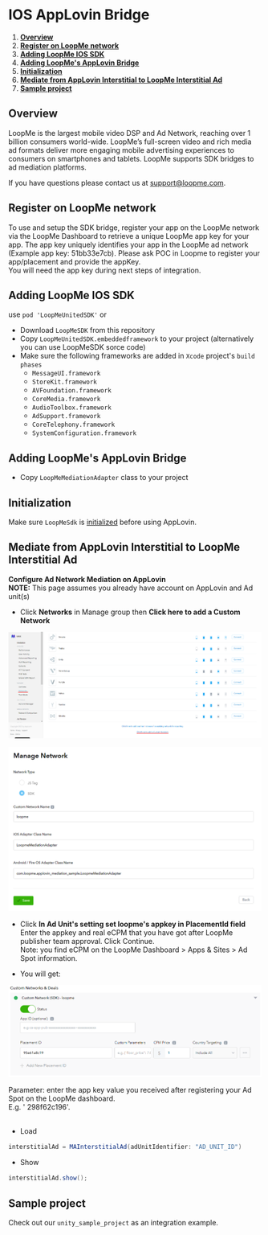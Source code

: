 # IOS AppLovin Bridge #

1. **[Overview](#overview)**
2. **[Register on LoopMe network](#register-on-loopme-network)**
3. **[Adding LoopMe IOS SDK](#adding-loopme-ios-sdk)**
4. **[Adding LoopMe's AppLovin Bridge](#adding-loopmes-applovin-bridge)**
5. **[Initialization](#Initialization)**
6. **[Mediate from AppLovin Interstitial to LoopMe Interstitial Ad](#mediate-from-applovin-interstitial-to-loopme-interstitial-ad)**
7. **[Sample project](#sample-project)**

## Overview ##

LoopMe is the largest mobile video DSP and Ad Network, reaching over 1 billion consumers world-wide. LoopMe’s
full-screen video and rich media ad formats deliver more engaging mobile advertising experiences to consumers on
smartphones and tablets. LoopMe supports SDK bridges to ad mediation platforms.

If you have questions please contact us at support@loopme.com.

## Register on LoopMe network ##

To use and setup the SDK bridge, register your app on the LoopMe network via the LoopMe Dashboard to retrieve a unique LoopMe app key for your app. The app key uniquely identifies your app in the LoopMe ad network (Example app key: 51bb33e7cb). Please ask POC in Loopme to register your app/placement and provide the appKey.<br>
You will need the app key during next steps of integration.

## Adding LoopMe IOS SDK ##
use `pod 'LoopMeUnitedSDK'` or 
* Download `LoopMeSDK` from this repository
* Copy `LoopMeUnitedSDK.embeddedframework` to your project (alternatively you can use LoopMeSDK sorce code)
* Make sure the following frameworks are added in `Xcode` project's `build phases`
  * `MessageUI.framework`
  * `StoreKit.framework`
  * `AVFoundation.framework`
  * `CoreMedia.framework`
  * `AudioToolbox.framework`
  * `AdSupport.framework`
  * `CoreTelephony.framework`
  * `SystemConfiguration.framework` 


## Adding LoopMe's AppLovin Bridge ##
* Copy `LoopMeMediationAdapter` class to your project

## Initialization ##
Make sure `LoopMeSdk` is [initialized](https://github.com/loopme/ios-united-sdk/wiki/Initialization) before using AppLovin.

## Mediate from AppLovin Interstitial to LoopMe Interstitial Ad ##

<b>Configure Ad Network Mediation on AppLovin</b>
<br><b>NOTE:</b> This page assumes you already have account on AppLovin and Ad unit(s)

* Click <b>Networks</b> in Manage group then <b>Click here to add a Custom Network</b>

<p><img src="images/applovin_manage_networks.png" /></p>

<p><img src="images/applovin_create_custom.png" /></p>

* Click <b>In Ad Unit's setting set loopme's appkey in PlacementId field</b>
Enter the appkey and real eCPM that you have got after LoopMe publisher team approval. Click Continue.<br>
Note: you find eCPM on the LoopMe Dashboard > Apps & Sites > Ad Spot information.

* You will get:

<p><img src="images/applovin custom event.png"  /></p>

Parameter: enter the app key value you received after registering your Ad Spot on the LoopMe dashboard. <br>E.g. '
298f62c196'.<br><br>

* Load

```java
interstitialAd = MAInterstitialAd(adUnitIdentifier: "AD_UNIT_ID")
```

* Show

```java
interstitialAd.show();
```

## Sample project ##

Check out our `unity_sample_project` as an integration example.
